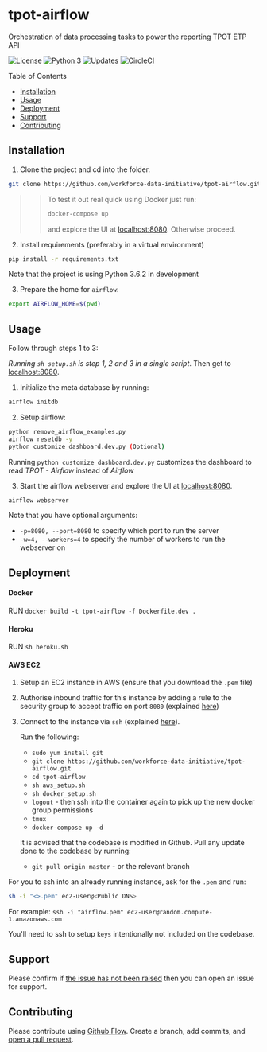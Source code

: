 # tpot-airflow

Orchestration of data processing tasks to power the reporting TPOT ETP API

[![License](https://img.shields.io/badge/License-Apache%202.0-blue.svg)](https://opensource.org/licenses/Apache-2.0)
[![Python 3](https://pyup.io/repos/github/workforce-data-initiative/tpot-airflow/python-3-shield.svg)](https://pyup.io/repos/github/workforce-data-initiative/tpot-airflow/)
[![Updates](https://pyup.io/repos/github/workforce-data-initiative/tpot-airflow/shield.svg)](https://pyup.io/repos/github/workforce-data-initiative/tpot-airflow/)
[![CircleCI](https://circleci.com/gh/workforce-data-initiative/tpot-airflow.svg?style=svg)](https://circleci.com/gh/workforce-data-initiative/tpot-airflow)


Table of Contents

- [Installation](#installation)
- [Usage](#usage)
- [Deployment](#deployment)
- [Support](#support)
- [Contributing](#contributing)

## Installation

1. Clone the project and cd into the folder.
```bash
git clone https://github.com/workforce-data-initiative/tpot-airflow.git && cd tpot-airflow
```

>> To test it out real quick using Docker just run:
>> ```bash
>> docker-compose up
>> ```
>> and explore the UI at [localhost:8080](http://localhost:8080). Otherwise proceed.

2. Install requirements (preferably in a virtual environment)
```bash
pip install -r requirements.txt
```
Note that the project is using Python 3.6.2 in development

3. Prepare the home for `airflow`:
```bash
export AIRFLOW_HOME=$(pwd)
```

## Usage

Follow through steps 1 to 3:

_Running `sh setup.sh` is step 1, 2 and 3 in a single script_. Then get to [localhost:8080](http://localhost:8080).

1. Initialize the meta database by running:
```bash
airflow initdb
```

2. Setup airflow:
```bash
python remove_airflow_examples.py
airflow resetdb -y
python customize_dashboard.dev.py (Optional)
```

  Running `python customize_dashboard.dev.py` customizes the dashboard to read *TPOT - Airflow* instead of *Airflow*  

3. Start the airflow webserver and explore the UI at [localhost:8080](http://localhost:8080).
```bash
airflow webserver
```
Note that you have optional arguments:

- `-p=8080, --port=8080` to specify which port to run the server
- `-w=4, --workers=4` to specify the number of workers to run the webserver on


## Deployment
#### Docker

RUN `docker build -t tpot-airflow -f Dockerfile.dev .`

#### Heroku

RUN `sh heroku.sh`

#### AWS EC2
1. Setup an EC2 instance in AWS (ensure that you download the `.pem` file)
2. Authorise inbound traffic for this instance by adding a rule to the security group to accept traffic on port `8080` (explained [here](http://docs.aws.amazon.com/AWSEC2/latest/UserGuide/authorizing-access-to-an-instance.html))
3. Connect to the instance via `ssh` (explained [here](http://docs.aws.amazon.com/AWSEC2/latest/UserGuide/AccessingInstancesLinux.html)).

    Run the following:
    - `sudo yum install git`
    - `git clone https://github.com/workforce-data-initiative/tpot-airflow.git`
    - `cd tpot-airflow`
    - `sh aws_setup.sh`
    - `sh docker_setup.sh`
    - `logout` - then ssh into the container again to pick up the new docker group permissions
    - `tmux`
    - `docker-compose up -d`

    It is advised that the codebase is modified in Github. Pull any update done to the codebase by running:
    - `git pull origin master` - or the relevant branch

For you to ssh into an already running instance, ask for the `.pem` and run:

```bash
sh -i "<>.pem" ec2-user@<Public DNS>
```

For example: `ssh -i "airflow.pem" ec2-user@random.compute-1.amazonaws.com`

You'll need to ssh to setup `keys` intentionally not included on the codebase.
## Support

Please confirm if [the issue has not been raised](https://github.com/workforce-data-initiative/tpot-airflow/issues/new) then you can open an issue for support.

## Contributing

Please contribute using [Github Flow](https://guides.github.com/introduction/flow/). Create a branch, add commits, and [open a pull request](https://github.com/workforce-data-initiative/tpot-airflow/compare).
